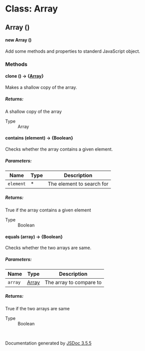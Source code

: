 # Class: Array

## Array ()

#### new Array ()

Add some methods and properties to standerd JavaScript object.
<dl>
</dl>

### Methods

#### clone () → {[Array](Array.html)}

Makes a shallow copy of the array.
<dl>
</dl>

##### Returns:

A shallow copy of the array
<dl>
                <dt> Type </dt>
                <dd>
                    <span><a>Array</a></span>
                </dd>
            </dl>

#### contains (element) → {Boolean}

Checks whether the array contains a given element.

##### Parameters:

| Name | Type | Description |
| --- | --- | --- |
| `element` | * | The element to search for |

<dl>
</dl>

##### Returns:

True if the array contains a given element
<dl>
                <dt> Type </dt>
                <dd>
                    <span>Boolean</span>
                </dd>
            </dl>

#### equals (array) → {Boolean}

Checks whether the two arrays are same.

##### Parameters:

| Name | Type | Description |
| --- | --- | --- |
| `array` | [Array](Array.html) | The array to compare to |

<dl>
</dl>

##### Returns:

True if the two arrays are same
<dl>
                <dt> Type </dt>
                <dd>
                    <span>Boolean</span>
                </dd>
            </dl>
 <br>

  Documentation generated by [JSDoc 3.5.5](https://github.com/jsdoc3/jsdoc)

